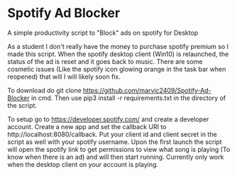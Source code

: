 # Spotify Ad Blocker
 A simple productivity script to "Block" ads on spotify for Desktop
 
 
 As a student I don't really have the money to purchase spotify premium so I made this script. When the spotify desktop client (Win10) is relaunched, the status of the ad is reset and it goes back to music. There are some cosmetic issues (Like the spotify icon glowing orange in the task bar when reopened) that will I will likely soon fix. 
 
 To download do git clone https://github.com/marvic2409/Spotify-Ad-Blocker in cmd. Then use pip3 install -r requirements.txt in the directory of the script. 
 
 To setup go to https://developer.spotify.com/ and create a developer account. Create a new app and set the callback URI to http://localhost:8080/callback. Put your client id and client secret in the script as well with your spotify username. Upon the first launch the script will open the spotify link to get permissions to view what song is playing (To know when there is an ad) and will then start running. Currently only work when the desktop client on your account is playing. 
